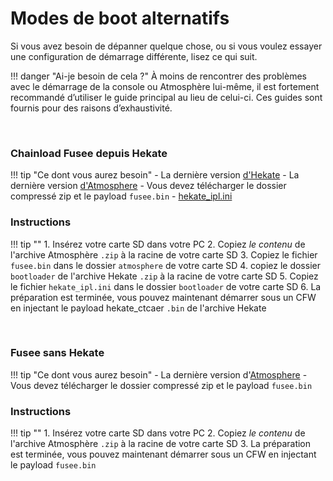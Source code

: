 # Modes de boot alternatifs

Si vous avez besoin de dépanner quelque chose, ou si vous voulez essayer une configuration de démarrage différente, lisez ce qui suit.

!!! danger "Ai-je besoin de cela ?"
	À moins de rencontrer des problèmes avec le démarrage de la console ou Atmosphère lui-même, il est fortement recommandé d’utiliser le guide principal au lieu de celui-ci. Ces guides sont fournis pour des raisons d’exhaustivité.

&nbsp;

### Chainload Fusee depuis Hekate


!!! tip "Ce dont vous aurez besoin"
    - La dernière version [d'Hekate](https://github.com/CTCaer/hekate/releases/)
    - La dernière version [d'Atmosphere](https://github.com/Atmosphere-NX/Atmosphere/releases) 
        - Vous devez télécharger le dossier compressé zip et le payload  `fusee.bin`
    - <a href="../../files/extras/hekate_ipl.ini" download>hekate_ipl.ini</a>


### Instructions

!!! tip ""
    1. Insérez votre carte SD dans votre PC
    2. Copiez *le contenu* de l'archive Atmosphère `.zip` à la racine de votre carte SD
    3. Copiez le fichier `fusee.bin` dans le dossier `atmosphere` de votre carte SD
    4. copiez le dossier `bootloader` de l'archive Hekate `.zip` à la racine de votre carte SD
    5. Copiez le fichier `hekate_ipl.ini` dans le dossier `bootloader` de votre carte SD
    6. La préparation est terminée, vous pouvez maintenant démarrer sous un CFW en injectant le payload hekate_ctcaer `.bin` de l'archive Hekate


&nbsp;

### Fusee sans Hekate


!!! tip "Ce dont vous aurez besoin"
    - La dernière version d'[Atmosphere](https://github.com/Atmosphere-NX/Atmosphere/releases) 
        - Vous devez télécharger le dossier compressé zip et le payload  `fusee.bin`
    
### Instructions

!!! tip ""
    1. Insérez votre carte SD dans votre PC
    2. Copiez *le contenu* de l'archive Atmosphère `.zip` à la racine de votre carte SD
    3. La préparation est terminée, vous pouvez maintenant démarrer sous un CFW en injectant le payload `fusee.bin`
